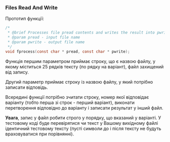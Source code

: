 ### Files Read And Write

Прототип функції:
```c
/*
 * @brief Processes file pread contents and writes the result into pwrite file if exists
 * @param pread - input file name
 * @param pwrite - output file name
 */
void fprocess(const char * pread, const char * pwrite);
```
Функція першим параметром приймає строку, що є назвою файлу, у якому міститься 25 рядків тексту (по рядку на варіант), файл захищений від запису.

Другий параметр приймає строку із назвою файлу, у який потрібно записати відповідь.

Всередині функції потрібно зчитати строку, номер якої відповідає варіанту (тобто перша зі строк - перший варіант), виконати перетворення відповідно до варіанту і записати результат у інший файл.

**Увага**, запис у файл робити строго у порядку, що вказаний у варіанті. У тестовому коді буде перевірятися чи текст у Вашому вихідному файлі ідентичний тестовому тексту (пусті символи до і після тексту не будуть враховуватися при порівнянні).